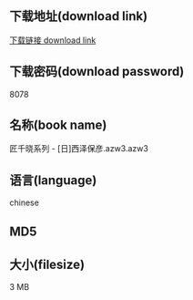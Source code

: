 ## 下载地址(download link)
[下载链接 download link](https://tutu365.netlify.app/?s=%E5%8C%A0%E5%8D%83%E6%99%93%E7%B3%BB%E5%88%97+-+%5B%E6%97%A5%5D%E8%A5%BF%E6%B3%BD%E4%BF%9D%E5%BD%A6.azw3)

## 下载密码(download password)
8078

## 名称(book name)
匠千晓系列 - [日]西泽保彦.azw3.azw3

## 语言(language)
chinese

## MD5


## 大小(filesize)
3 MB
